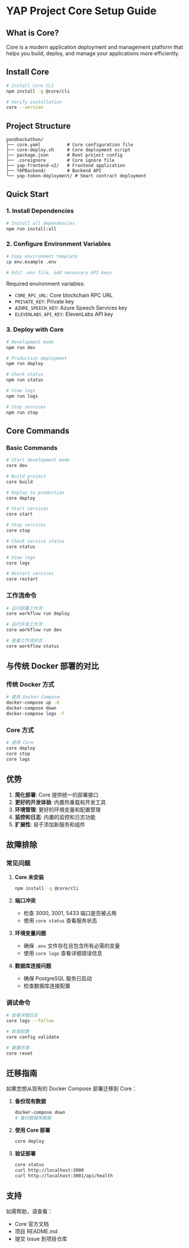 # YAP Project Core Setup Guide

## What is Core?

Core is a modern application deployment and management platform that helps you build, deploy, and manage your applications more efficiently.

## Install Core

```bash
# Install Core CLI
npm install -g @core/cli

# Verify installation
core --version
```

## Project Structure

```
pondhackathon/
├── core.yaml          # Core configuration file
├── core-deploy.sh     # Core deployment script
├── package.json       # Root project config
├── .coreignore        # Core ignore file
├── yap-frontend-v2/   # Frontend application
├── YAPBackend/        # Backend API
└── yap-token-deployment/ # Smart contract deployment
```

## Quick Start

### 1. Install Dependencies

```bash
# Install all dependencies
npm run install:all
```

### 2. Configure Environment Variables

```bash
# Copy environment template
cp env.example .env

# Edit .env file, add necessary API keys
```

Required environment variables:
- `CORE_RPC_URL`: Core blockchain RPC URL
- `PRIVATE_KEY`: Private key
- `AZURE_SPEECH_KEY`: Azure Speech Services key
- `ELEVENLABS_API_KEY`: ElevenLabs API key

### 3. Deploy with Core

```bash
# Development mode
npm run dev

# Production deployment
npm run deploy

# Check status
npm run status

# View logs
npm run logs

# Stop services
npm run stop
```

## Core Commands

### Basic Commands

```bash
# Start development mode
core dev

# Build project
core build

# Deploy to production
core deploy

# Start services
core start

# Stop services
core stop

# Check service status
core status

# View logs
core logs

# Restart services
core restart
```

### 工作流命令

```bash
# 运行部署工作流
core workflow run deploy

# 运行开发工作流
core workflow run dev

# 查看工作流状态
core workflow status
```

## 与传统 Docker 部署的对比

### 传统 Docker 方式
```bash
# 使用 Docker Compose
docker-compose up -d
docker-compose down
docker-compose logs -f
```

### Core 方式
```bash
# 使用 Core
core deploy
core stop
core logs
```

## 优势

1. **简化部署**: Core 提供统一的部署接口
2. **更好的开发体验**: 内置热重载和开发工具
3. **环境管理**: 更好的环境变量和配置管理
4. **监控和日志**: 内置的监控和日志功能
5. **扩展性**: 易于添加新服务和组件

## 故障排除

### 常见问题

1. **Core 未安装**
   ```bash
   npm install -g @core/cli
   ```

2. **端口冲突**
   - 检查 3000, 3001, 5433 端口是否被占用
   - 使用 `core status` 查看服务状态

3. **环境变量问题**
   - 确保 `.env` 文件存在且包含所有必需的变量
   - 使用 `core logs` 查看详细错误信息

4. **数据库连接问题**
   - 确保 PostgreSQL 服务已启动
   - 检查数据库连接配置

### 调试命令

```bash
# 查看详细日志
core logs --follow

# 检查配置
core config validate

# 重置环境
core reset
```

## 迁移指南

如果您想从现有的 Docker Compose 部署迁移到 Core：

1. **备份现有数据**
   ```bash
   docker-compose down
   # 备份数据库数据
   ```

2. **使用 Core 部署**
   ```bash
   core deploy
   ```

3. **验证部署**
   ```bash
   core status
   curl http://localhost:3000
   curl http://localhost:3001/api/health
   ```

## 支持

如需帮助，请查看：
- Core 官方文档
- 项目 README.md
- 提交 Issue 到项目仓库 